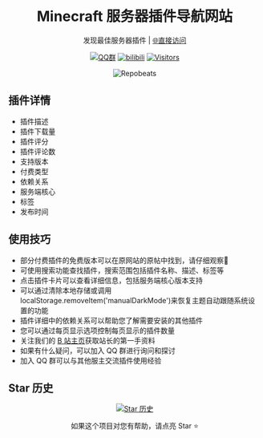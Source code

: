 <div align="center">

# Minecraft 服务器插件导航网站
发现最佳服务器插件 | [🌐直接访问](https://mcplugin.netlify.app/)

[![QQ群](https://img.shields.io/badge/-QQ%E7%BE%A4%EF%BD%9C684957856-blue?style=flat&logo=QQ)](https://qm.qq.com/q/Ghue9KRxi8)
[![bilibili](https://img.shields.io/badge/-bilibili%E8%A7%86%E9%A2%91%EF%BD%9CBV1wZvPzXENR-%23FB7299?style=flat&logo=bilibili)](https://www.bilibili.com/video/BV1wZvPzXENR)
[![Visitors](https://api.visitorbadge.io/api/combined?path=https%3A%2F%2Fgithub.com%2FKauo7420%2FKauo7420&label=Visitors&countColor=%23263759&style=flat)](https://visitorbadge.io/)

![Repobeats](https://repobeats.axiom.co/api/embed/f16b160ea419610190dff30d327b56ad37f2e86e.svg "Repobeats analytics image")

</div>

## 插件详情
- 插件描述
- 插件下载量
- 插件评分
- 插件评论数
- 支持版本
- 付费类型
- 依赖关系
- 服务端核心
- 标签
- 发布时间

## 使用技巧
- 部分付费插件的免费版本可以在原网站的原帖中找到，请仔细观察👀
- 可使用搜索功能查找插件，搜索范围包括插件名称、描述、标签等
- 点击插件卡片可以查看详细信息，包括服务端核心版本支持
- 可以通过清除本地存储或调用 localStorage.removeItem('manualDarkMode')来恢复主题自动跟随系统设置的功能
- 插件详细中的依赖关系可以帮助您了解需要安装的其他插件
- 您可以通过每页显示选项控制每页显示的插件数量
- 关注我们的 [B 站主页](https://space.bilibili.com/375148183)获取站长的第一手资料
- 如果有什么疑问，可以加入 QQ 群进行询问和探讨
- 加入 QQ 群可以与其他服主交流插件使用经验

## Star 历史

<div align="center">

[![Star 历史](https://starchart.cc/Kauo7420/Kauo7420.svg?variant=adaptive)](https://starchart.cc/Kauo7420/Kauo7420)

如果这个项目对您有帮助，请点亮 Star ⭐
</div>
